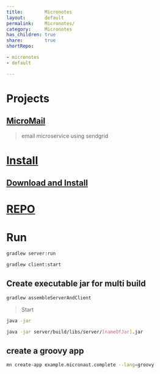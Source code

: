 ```yaml
---
title:        Micronotes
layout:       default
permalink:    Micronotes/
category:     Micronotes
has_children: true
share:        true
shortRepo:

- micronotes
- default

---
```


# Projects

## [MicroMail](https://github.com/14paxton/MicroMail)

> email microservice using sendgrid

# [Install](https://micronaut-projects.github.io/micronaut-starter/latest/guide/#installation)

## [Download and Install](https://micronaut.io/download/)

# [REPO](https://github.com/14paxton/Micronotes)

# Run

```bash
gradlew server:run
```

```bash
gradlew client:start
```

## Create executable jar for multi build

```bash
gradlew assembleServerAndClient
```

> Start

```bash
java -jar
```

```bash
java -jar server/build/libs/server/[nameOfJar].jar
```

## create a groovy app

```bash
mn create-app example.micronaut.complete --lang=groovy
```